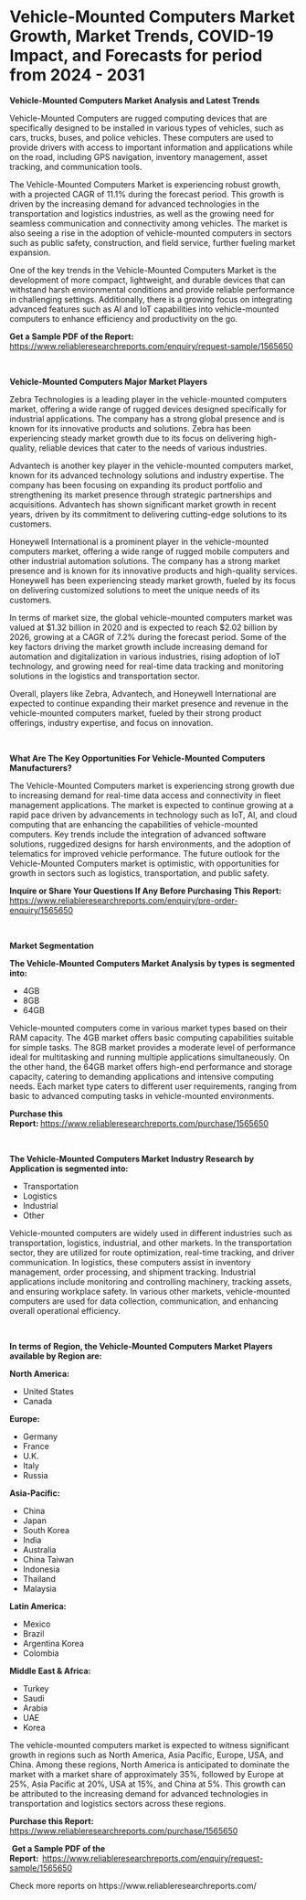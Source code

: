 <p><h1>Vehicle-Mounted Computers Market Growth, Market Trends, COVID-19 Impact, and Forecasts for period from 2024 - 2031</h1></p><p><strong>Vehicle-Mounted Computers Market Analysis and Latest Trends</strong></p>
<p><p>Vehicle-Mounted Computers are rugged computing devices that are specifically designed to be installed in various types of vehicles, such as cars, trucks, buses, and police vehicles. These computers are used to provide drivers with access to important information and applications while on the road, including GPS navigation, inventory management, asset tracking, and communication tools.</p><p>The Vehicle-Mounted Computers Market is experiencing robust growth, with a projected CAGR of 11.1% during the forecast period. This growth is driven by the increasing demand for advanced technologies in the transportation and logistics industries, as well as the growing need for seamless communication and connectivity among vehicles. The market is also seeing a rise in the adoption of vehicle-mounted computers in sectors such as public safety, construction, and field service, further fueling market expansion.</p><p>One of the key trends in the Vehicle-Mounted Computers Market is the development of more compact, lightweight, and durable devices that can withstand harsh environmental conditions and provide reliable performance in challenging settings. Additionally, there is a growing focus on integrating advanced features such as AI and IoT capabilities into vehicle-mounted computers to enhance efficiency and productivity on the go.</p></p>
<p><strong>Get a Sample PDF of the Report:&nbsp;</strong> <a href="https://www.reliableresearchreports.com/enquiry/request-sample/1565650">https://www.reliableresearchreports.com/enquiry/request-sample/1565650</a></p>
<p>&nbsp;</p>
<p><strong>Vehicle-Mounted Computers Major Market Players</strong></p>
<p><p>Zebra Technologies is a leading player in the vehicle-mounted computers market, offering a wide range of rugged devices designed specifically for industrial applications. The company has a strong global presence and is known for its innovative products and solutions. Zebra has been experiencing steady market growth due to its focus on delivering high-quality, reliable devices that cater to the needs of various industries.</p><p>Advantech is another key player in the vehicle-mounted computers market, known for its advanced technology solutions and industry expertise. The company has been focusing on expanding its product portfolio and strengthening its market presence through strategic partnerships and acquisitions. Advantech has shown significant market growth in recent years, driven by its commitment to delivering cutting-edge solutions to its customers.</p><p>Honeywell International is a prominent player in the vehicle-mounted computers market, offering a wide range of rugged mobile computers and other industrial automation solutions. The company has a strong market presence and is known for its innovative products and high-quality services. Honeywell has been experiencing steady market growth, fueled by its focus on delivering customized solutions to meet the unique needs of its customers.</p><p>In terms of market size, the global vehicle-mounted computers market was valued at $1.32 billion in 2020 and is expected to reach $2.02 billion by 2026, growing at a CAGR of 7.2% during the forecast period. Some of the key factors driving the market growth include increasing demand for automation and digitalization in various industries, rising adoption of IoT technology, and growing need for real-time data tracking and monitoring solutions in the logistics and transportation sector. </p><p>Overall, players like Zebra, Advantech, and Honeywell International are expected to continue expanding their market presence and revenue in the vehicle-mounted computers market, fueled by their strong product offerings, industry expertise, and focus on innovation.</p></p>
<p>&nbsp;</p>
<p><strong>What Are The Key Opportunities For Vehicle-Mounted Computers Manufacturers?</strong></p>
<p><p>The Vehicle-Mounted Computers market is experiencing strong growth due to increasing demand for real-time data access and connectivity in fleet management applications. The market is expected to continue growing at a rapid pace driven by advancements in technology such as IoT, AI, and cloud computing that are enhancing the capabilities of vehicle-mounted computers. Key trends include the integration of advanced software solutions, ruggedized designs for harsh environments, and the adoption of telematics for improved vehicle performance. The future outlook for the Vehicle-Mounted Computers market is optimistic, with opportunities for growth in sectors such as logistics, transportation, and public safety.</p></p>
<p><strong>Inquire or Share Your Questions If Any Before Purchasing This Report:</strong> <a href="https://www.reliableresearchreports.com/enquiry/pre-order-enquiry/1565650">https://www.reliableresearchreports.com/enquiry/pre-order-enquiry/1565650</a></p>
<p>&nbsp;</p>
<p><strong>Market Segmentation</strong></p>
<p><strong>The Vehicle-Mounted Computers Market Analysis by types is segmented into:</strong></p>
<p><ul><li>4GB</li><li>8GB</li><li>64GB</li></ul></p>
<p><p>Vehicle-mounted computers come in various market types based on their RAM capacity. The 4GB market offers basic computing capabilities suitable for simple tasks. The 8GB market provides a moderate level of performance ideal for multitasking and running multiple applications simultaneously. On the other hand, the 64GB market offers high-end performance and storage capacity, catering to demanding applications and intensive computing needs. Each market type caters to different user requirements, ranging from basic to advanced computing tasks in vehicle-mounted environments.</p></p>
<p><strong>Purchase this Report:&nbsp;</strong><a href="https://www.reliableresearchreports.com/purchase/1565650">https://www.reliableresearchreports.com/purchase/1565650</a></p>
<p>&nbsp;</p>
<p><strong>The Vehicle-Mounted Computers Market Industry Research by Application is segmented into:</strong></p>
<p><ul><li>Transportation</li><li>Logistics</li><li>Industrial</li><li>Other</li></ul></p>
<p><p>Vehicle-mounted computers are widely used in different industries such as transportation, logistics, industrial, and other markets. In the transportation sector, they are utilized for route optimization, real-time tracking, and driver communication. In logistics, these computers assist in inventory management, order processing, and shipment tracking. Industrial applications include monitoring and controlling machinery, tracking assets, and ensuring workplace safety. In various other markets, vehicle-mounted computers are used for data collection, communication, and enhancing overall operational efficiency.</p></p>
<p>&nbsp;</p>
<p><strong>In terms of Region, the Vehicle-Mounted Computers Market Players available by Region are:</strong></p>
<p>
    <p> <strong> North America: </strong>
        <ul>
            <li>United States</li>
            <li>Canada</li>
        </ul>
        </p> 
    <p> <strong> Europe: </strong>
        <ul>
            <li>Germany</li>
            <li>France</li>
            <li>U.K.</li>
            <li>Italy</li>
            <li>Russia</li>
        </ul>
        </p> 
    <p> <strong> Asia-Pacific: </strong>
        <ul>
            <li>China</li>
            <li>Japan</li>
            <li>South Korea</li>
            <li>India</li>
            <li>Australia</li>
            <li>China Taiwan</li>
            <li>Indonesia</li>
            <li>Thailand</li>
            <li>Malaysia</li>
        </ul>
        </p> 
    <p> <strong> Latin America: </strong>
        <ul>
            <li>Mexico</li>
            <li>Brazil</li>
            <li>Argentina Korea</li>
            <li>Colombia</li>
        </ul>
        </p> 
    <p> <strong> Middle East & Africa: </strong>
        <ul>
            <li>Turkey</li>
            <li>Saudi</li>
            <li>Arabia</li>
            <li>UAE</li>
            <li>Korea</li>
        </ul>
    </p>
    </p>
<p><p>The vehicle-mounted computers market is expected to witness significant growth in regions such as North America, Asia Pacific, Europe, USA, and China. Among these regions, North America is anticipated to dominate the market with a market share of approximately 35%, followed by Europe at 25%, Asia Pacific at 20%, USA at 15%, and China at 5%. This growth can be attributed to the increasing demand for advanced technologies in transportation and logistics sectors across these regions.</p></p>
<p><strong>Purchase this Report: </strong><a href="https://www.reliableresearchreports.com/purchase/1565650">https://www.reliableresearchreports.com/purchase/1565650</a></p>
<p>&nbsp;<strong>Get a Sample PDF of the Report:&nbsp;&nbsp;</strong><a href="https://www.reliableresearchreports.com/enquiry/request-sample/1565650">https://www.reliableresearchreports.com/enquiry/request-sample/1565650</a></p>
<p><strong></strong></p>
<p>Check more reports on https://www.reliableresearchreports.com/</p>